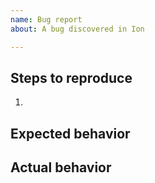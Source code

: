 ```yaml
---
name: Bug report
about: A bug discovered in Ion

---
```


<!-- For security-related issues, please contact the Intranet developers directly. If you have no other means of doing so, send an email to: intranet [at] tjhsst [dot] edu -->

## Steps to reproduce
1. 

## Expected behavior


## Actual behavior
